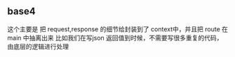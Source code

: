 ## base4
这个主要是 把 request,response 的细节给封装到了
context中，并且把 route 在main 中抽离出来
比如我们在写json 返回值到时候，不需要写很多重复的代码，由底层的逻辑进行处理
